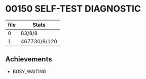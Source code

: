 # 00150 SELF-TEST DIAGNOSTIC

| file | Stats        |
| ---- | ------------ |
| 0    | 83/8/8       |
| 1    | 467730/8/120 |

## Achievements
- BUSY_WAITING 